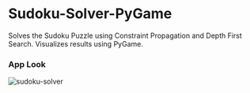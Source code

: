# Sudoku-Solver-PyGame
Solves the Sudoku Puzzle using Constraint Propagation and Depth First Search. Visualizes results using PyGame. 

### App Look
![sudoku-solver](https://user-images.githubusercontent.com/56031807/149512966-b365e2ad-d1cf-450a-94f0-e22194cfb3e5.PNG)
